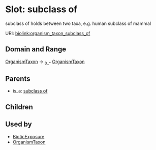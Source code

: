 
# Slot: subclass of


subclass of holds between two taxa, e.g. human subclass of mammal

URI: [biolink:organism_taxon_subclass_of](https://w3id.org/biolink/vocab/organism_taxon_subclass_of)


## Domain and Range

[OrganismTaxon](OrganismTaxon.md) &#8594;  <sub>0..\*</sub> [OrganismTaxon](OrganismTaxon.md)

## Parents

 *  is_a: [subclass of](subclass_of.md)

## Children


## Used by

 * [BioticExposure](BioticExposure.md)
 * [OrganismTaxon](OrganismTaxon.md)
